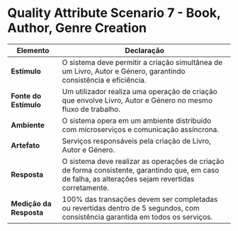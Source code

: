# Quality Attribute Scenario 7 - Book, Author, Genre Creation

| **Elemento**            | **Declaração**                                                                                             |
|--------------------------|-----------------------------------------------------------------------------------------------------------|
| **Estímulo**            | O sistema deve permitir a criação simultânea de um Livro, Autor e Género, garantindo consistência e eficiência. |
| **Fonte do Estímulo**   | Um utilizador realiza uma operação de criação que envolve Livro, Autor e Género no mesmo fluxo de trabalho. |
| **Ambiente**            | O sistema opera em um ambiente distribuído com microserviços e comunicação assíncrona.                    |
| **Artefato**            | Serviços responsáveis pela criação de Livro, Autor e Género.                                              |
| **Resposta**            | O sistema deve realizar as operações de criação de forma consistente, garantindo que, em caso de falha, as alterações sejam revertidas corretamente. |
| **Medição da Resposta** | 100% das transações devem ser completadas ou revertidas dentro de 5 segundos, com consistência garantida em todos os serviços. |

